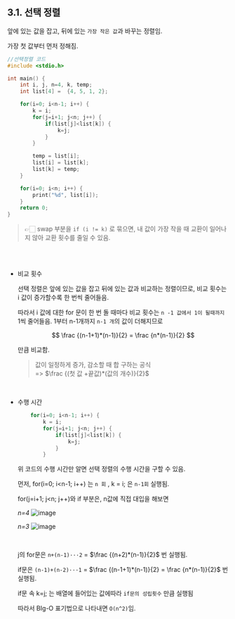 ## 3.1. 선택 정렬

앞에 있는 값을 잡고, 뒤에 있는 `가장 작은 값`과 바꾸는 정렬임.

가장 첫 값부터 먼저 정해짐.

```c
//선택정렬 코드
#include <stdio.h>

int main() { 
	int i, j, n=4, k, temp;
	int list[4] =  {4, 5, 1, 2};

	for(i=0; i<n-1; i++) {
		k = i;
		for(j=i+1; j<n; j++) {
			if(list[j]<list[k]) {
				k=j;
			}
		}

		temp = list[i];
		list[i] = list[k];
		list[k] = temp;
	}

	for(i=0; i<n; i++) {
		print("%d", list[i]);
	}
	return 0;
}
```

> 👉🏻 swap 부분을 `if (i != k)` 로 묶으면, 내 값이 가장 작을 때 교환이 일어나지 않아 교환 횟수를 줄일 수 있음.

<br>

<br>

- 비교 횟수
    
    선택 정렬은 앞에 있는 값을 잡고 뒤에 있는 값과 비교하는 정렬이므로, 비교 횟수는 i 값이 증가할수록 한 번씩 줄어들음.
    
    따라서 i 값에 대한 for 문이 한 번 돌 때마다 비교 횟수는 `n -1 값에서 1이 될때까지` 1씩 줄어들음. 1부터 n-1개까지 `n-1 개`의 값이 더해지므로 
    
    $$
    \frac {(n-1+1)*(n-1)}{2} = \frac {n*(n-1)}{2} 
    $$
    
    만큼 비교함. 
    
    > 값이 일정하게 증가, 감소할 때 합 구하는 공식 <br>
    => $\frac {(첫 값 +끝값)*(값의 개수)}{2}$
        
<br>   

- 수행 시간
    
    ```c
    	for(i=0; i<n-1; i++) {
    		k = i;
    		for(j=i+1; j<n; j++) {
    			if(list[j]<list[k]) {
    				k=j;
    			}
    		}
    ```
    
    위 코드의 수행 시간만 알면 선택 정렬의 수행 시간을 구할 수 있음.
    
    먼저, for(i=0; i<n-1; i++) 는 `n 회` , k = i; 은 `n-1회` 실행됨.
    
    for(j=i+1; j<n; j++)와 if 부분은, n값에 직접 대입을 해보면
    
    *n=4*
    ![image](https://user-images.githubusercontent.com/80656733/151807919-b263d96e-1a8c-479b-902b-1d0aa4c1ee56.png)
    

    *n=3*
    ![image](https://user-images.githubusercontent.com/80656733/151808318-2cbfc5ed-059e-475b-ba7a-d2ca26ea07a9.png)
    
    <br>

    j의 for문은 `n+(n-1)···2` = $\frac {(n+2)*(n-1)}{2}$ 번 실행됨.
    
    if문은 `(n-1)+(n-2)···1` = $\frac {(n-1+1)*(n-1)}{2} = \frac {n*(n-1)}{2}$ 번 실행됨.
    
    if문 속 k=j; 는 배열에 들어있는 값에따라 `if문의 성립횟수` 만큼 실행됨
    
    따라서 BIg-O 표기법으로 나타내면 `O(n^2)`임.
